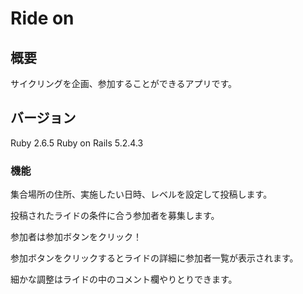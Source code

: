 # Ride on

## 概要

サイクリングを企画、参加することができるアプリです。


## バージョン
Ruby 2.6.5
Ruby on Rails 5.2.4.3

### 機能

集合場所の住所、実施したい日時、レベルを設定して投稿します。


投稿されたライドの条件に合う参加者を募集します。


参加者は参加ボタンをクリック！


参加ボタンをクリックするとライドの詳細に参加者一覧が表示されます。


細かな調整はライドの中のコメント欄やりとりできます。

